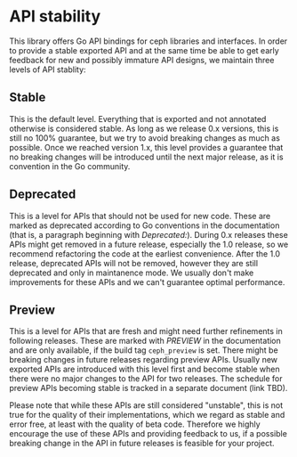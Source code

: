 # API stability

This library offers Go API bindings for ceph libraries and interfaces. In order
to provide a stable exported API and at the same time be able to get early
feedback for new and possibly immature API designs, we maintain three levels of
API stablity:

## Stable

This is the default level. Everything that is exported and not annotated
otherwise is considered stable. As long as we release 0.x versions, this is
still no 100% guarantee, but we try to avoid breaking changes as much as
possible. Once we reached version 1.x, this level provides a guarantee that no
breaking changes will be introduced until the next major release, as it is
convention in the Go community.

## Deprecated

This is a level for APIs that should not be used for new code. These are marked
as deprecated according to Go conventions in the documentation (that is, a
paragraph beginning with _Deprecated:_). During 0.x releases these APIs
might get removed in a future release, especially the 1.0 release, so we
recommend refactoring the code at the earliest convenience. After the 1.0
release, deprecated APIs will not be removed, however they are still deprecated
and only in maintanence mode. We usually don't make improvements for these APIs
and we can't guarantee optimal performance.

## Preview

This is a level for APIs that are fresh and might need further refinements in
following releases. These are marked with _PREVIEW_ in the documentation and are
only available, if the build tag `ceph_preview` is set. There might be breaking
changes in future releases regarding preview APIs. Usually new exported APIs are
introduced with this level first and become stable when there were no major
changes to the API for two releases. The schedule for preview APIs becoming
stable is tracked in a separate document (link TBD).

Please note that while these APIs are still considered "unstable", this is not
true for the quality of their implementations, which we regard as stable and
error free, at least with the quality of beta code. Therefore we highly
encourage the use of these APIs and providing feedback to us, if a possible
breaking change in the API in future releases is feasible for your project.
